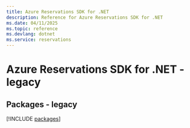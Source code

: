 ```yaml
---
title: Azure Reservations SDK for .NET
description: Reference for Azure Reservations SDK for .NET
ms.date: 04/11/2025
ms.topic: reference
ms.devlang: dotnet
ms.service: reservations
---
```

# Azure Reservations SDK for .NET - legacy
## Packages - legacy
[!INCLUDE [packages](reservations-index.md)]